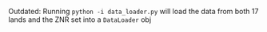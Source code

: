 Outdated:
  Running `python -i data_loader.py` will load the data from both 17 lands and the ZNR set into a `DataLoader` obj
